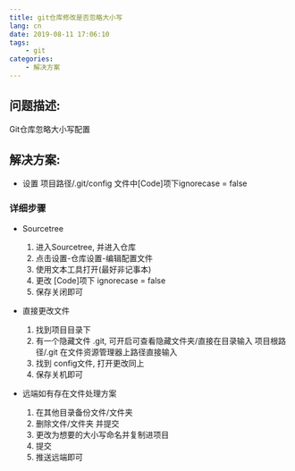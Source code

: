 ```yaml
---
title: git仓库修改是否忽略大小写
lang: cn
date: 2019-08-11 17:06:10
tags:
    - git
categories:
    - 解决方案
---
```



## 问题描述:
Git仓库忽略大小写配置


## 解决方案:
- 设置 项目路径/.git/config 文件中[Code]项下ignorecase = false


### 详细步骤
- Sourcetree
    1. 进入Sourcetree, 并进入仓库
    2. 点击设置-仓库设置-编辑配置文件
    3. 使用文本工具打开(最好非记事本)
    4. 更改 [Code]项下 ignorecase = false
    5. 保存关闭即可
- 直接更改文件
    1. 找到项目目录下
    2. 有一个隐藏文件 .git, 可开启可查看隐藏文件夹/直接在目录输入 项目根路径/.git 在文件资源管理器上路径直接输入
    3. 找到 config文件, 打开更改同上
    4. 保存关机即可

- 远端如有存在文件处理方案
    1. 在其他目录备份文件/文件夹
    2. 删除文件/文件夹 并提交
    3. 更改为想要的大小写命名并复制进项目
    4. 提交
    5. 推送远端即可

